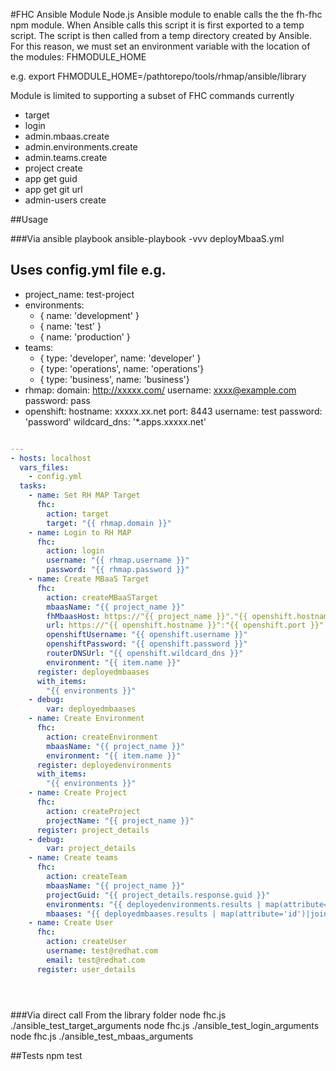 #FHC Ansible Module
Node.js Ansible module to enable calls the the fh-fhc npm module.
When Ansible calls this script it is first exported to a temp script.  The script is then called from a temp directory created by Ansible.
For this reason, we must set an environment variable with the location of the modules: FHMODULE_HOME


e.g. export FHMODULE_HOME=/pathtorepo/tools/rhmap/ansible/library

Module is limited to supporting a subset of FHC commands currently
* target
* login
* admin.mbaas.create
* admin.environments.create
* admin.teams.create
* project create
* app get guid
* app get git url
* admin-users create

##Usage

###Via ansible playbook
ansible-playbook -vvv deployMbaaS.yml

Uses config.yml file e.g.
---
- project_name: test-project
- environments:
  - { name: 'development' }
  - { name: 'test' }
  - { name: 'production' }
- teams:
  - { type: 'developer', name: 'developer' }
  - { type: 'operations', name: 'operations'}
  - { type: 'business', name: 'business'}
- rhmap:
    domain: http://xxxxx.com/ 
    username: xxxx@example.com
    password: pass
- openshift:
    hostname: xxxxx.xx.net
    port: 8443
    username: test
    password: 'password'
    wildcard_dns: '*.apps.xxxxx.net'

```yaml

---
- hosts: localhost
  vars_files:
    - config.yml
  tasks:
    - name: Set RH MAP Target
      fhc:
        action: target
        target: "{{ rhmap.domain }}"
    - name: Login to RH MAP
      fhc:
        action: login
        username: "{{ rhmap.username }}"
        password: "{{ rhmap.password }}"
    - name: Create MBaaS Target
      fhc:
        action: createMBaaSTarget
        mbaasName: "{{ project_name }}"
        fhMbaasHost: https://"{{ project_name }}"."{{ openshift.hostname }}"
        url: https://"{{ openshift.hostname }}":"{{ openshift.port }}"
        openshiftUsername: "{{ openshift.username }}"
        openshiftPassword: "{{ openshift.password }}"
        routerDNSUrl: "{{ openshift.wildcard_dns }}"
        environment: "{{ item.name }}"
      register: deployedmbaases
      with_items: 
        "{{ environments }}"
    - debug: 
        var: deployedmbaases
    - name: Create Environment
      fhc:
        action: createEnvironment
        mbaasName: "{{ project_name }}"
        environment: "{{ item.name }}"
      register: deployedenvironments
      with_items: 
        "{{ environments }}"
    - name: Create Project
      fhc:
        action: createProject
        projectName: "{{ project_name }}" 
      register: project_details
    - debug: 
        var: project_details
    - name: Create teams
      fhc:
        action: createTeam
        mbaasName: "{{ project_name }}"
        projectGuid: "{{ project_details.response.guid }}"
        environments: "{{ deployedenvironments.results | map(attribute='id')|join(',') }}"
        mbaases: "{{ deployedmbaases.results | map(attribute='id')|join(',') }}"
    - name: Create User
      fhc:
        action: createUser
        username: test@redhat.com
        email: test@redhat.com 
      register: user_details





```

###Via direct call
From the library folder
node fhc.js ./ansible_test_target_arguments
node fhc.js ./ansible_test_login_arguments
node fhc.js ./ansible_test_mbaas_arguments 

##Tests
npm test
